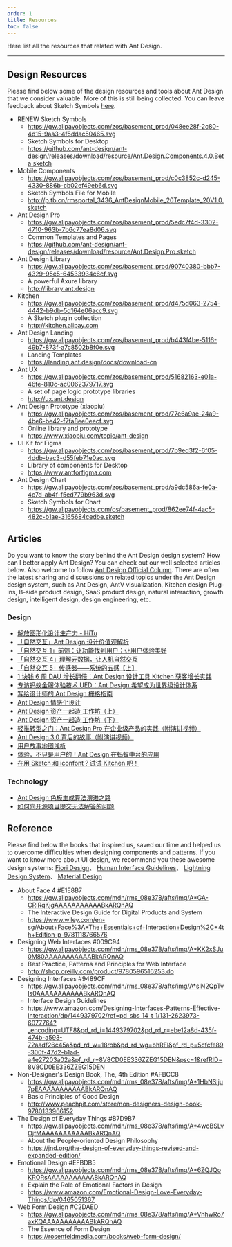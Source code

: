 ```yaml
---
order: 1
title: Resources
toc: false
---
```


Here list all the resources that related with Ant Design.

---

## Design Resources

Please find below some of the design resources and tools about Ant Design that we consider valuable. More of this is still being collected. You can leave feedback about Sketch Symbols [here](https://www.yuque.com/kitchen/topics/51).

<div class="next-block-use-cards"></div>

- RENEW Sketch Symbols
  - https://gw.alipayobjects.com/zos/basement_prod/048ee28f-2c80-4d15-9aa3-4f5ddac50465.svg
  - Sketch Symbols for Desktop
  - https://github.com/ant-design/ant-design/releases/download/resource/Ant.Design.Components.4.0.Beta.sketch
- Mobile Components
  - https://gw.alipayobjects.com/zos/basement_prod/c0c3852c-d245-4330-886b-cb02ef49eb6d.svg
  - Sketch Symbols File for Mobile
  - http://p.tb.cn/rmsportal_3436_AntDesignMobile_20Template_20V1.0.sketch
- Ant Design Pro
  - https://gw.alipayobjects.com/zos/basement_prod/5edc7f4d-3302-4710-963b-7b6c77ea8d06.svg
  - Common Templates and Pages
  - https://github.com/ant-design/ant-design/releases/download/resource/Ant.Design.Pro.sketch
- Ant Design Library
  - https://gw.alipayobjects.com/zos/basement_prod/90740380-bbb7-4329-95e5-64533934c6cf.svg
  - A powerful Axure library
  - http://library.ant.design
- Kitchen
  - https://gw.alipayobjects.com/zos/basement_prod/d475d063-2754-4442-b9db-5d164e06acc9.svg
  - A Sketch plugin collection
  - http://kitchen.alipay.com
- Ant Design Landing
  - https://gw.alipayobjects.com/zos/basement_prod/b443f4be-5116-49b7-873f-a7c8502b8f0e.svg
  - Landing Templates
  - https://landing.ant.design/docs/download-cn
- Ant UX
  - https://gw.alipayobjects.com/zos/basement_prod/51682163-e01a-46fe-810c-ac0062379717.svg
  - A set of page logic prototype libraries
  - http://ux.ant.design
- Ant Design Prototype (xiaopiu)
  - https://gw.alipayobjects.com/zos/basement_prod/77e6a9ae-24a9-4be6-be42-f7fa8ee0eecf.svg
  - Online library and prototype
  - https://www.xiaopiu.com/topic/ant-design
- UI Kit for Figma
  - https://gw.alipayobjects.com/zos/basement_prod/7b9ed3f2-6f05-4ddb-bac3-d55feb71e0ac.svg
  - Library of components for Desktop
  - https://www.antforfigma.com
- Ant Design Chart
  - https://gw.alipayobjects.com/zos/basement_prod/a9dc586a-fe0a-4c7d-ab4f-f5ed779b963d.svg
  - Sketch Symbols for Chart
  - https://gw.alipayobjects.com/os/basement_prod/862ee74f-4ac5-482c-b1ae-3165684cedbe.sketch

## Articles

Do you want to know the story behind the Ant Design design system? How can I better apply Ant Design? You can check out our well selected articles below. Also welcome to follow [Ant Design Official Column](https://zhuanlan.zhihu.com/antdesign). There are often the latest sharing and discussions on related topics under the Ant Design design system, such as Ant Design, AntV visualization, Kitchen design Plug-ins, B-side product design, SaaS product design, natural interaction, growth design, intelligent design, design engineering, etc.

### Design

- [解放图形化设计生产力 - HiTu](https://zhuanlan.zhihu.com/p/100925117)
- [「自然交互」Ant Design 设计价值观解析](https://zhuanlan.zhihu.com/p/44809866)
- [「自然交互 1」前馈：让功能找到用户；让用户体验美好](https://zhuanlan.zhihu.com/p/41952711)
- [「自然交互 4」理解元数据，让人机自然交互](https://zhuanlan.zhihu.com/p/43613398)
- [「自然交互 5」传感器——系统的五感【上】](https://zhuanlan.zhihu.com/p/52648777)
- [1 块钱 6 周 DAU 增长翻倍：Ant Design 设计工具 Kitchen 获客增长实践](https://zhuanlan.zhihu.com/p/68707241)
- [专访蚂蚁金服体验技术 UED：Ant Design 希望成为世界级设计体系](https://zhuanlan.zhihu.com/p/66781635)
- [写给设计师的 Ant Design 栅格指南](https://zhuanlan.zhihu.com/p/63580649)
- [Ant Design 情感化设计](https://zhuanlan.zhihu.com/p/55364776)
- [Ant Design 资产一起造 工作坊（上）](https://zhuanlan.zhihu.com/p/54887681)
- [Ant Design 资产一起造 工作坊（下）](https://zhuanlan.zhihu.com/p/54901534)
- [轻推转型之门：Ant Design Pro 在企业级产品的实践（附演讲视频）](https://zhuanlan.zhihu.com/p/32771546)
- [Ant Design 3.0 背后的故事（附演讲视频）](https://zhuanlan.zhihu.com/p/32746810)
- [用户故事地图浅析](https://zhuanlan.zhihu.com/p/31503749)
- [体验，不只是用户的！Ant Design 在蚂蚁中台的应用](https://zhuanlan.zhihu.com/p/26846739)
- [在用 Sketch 和 iconfont？试试 Kitchen 吧！](https://zhuanlan.zhihu.com/p/36657030)

### Technology

- [Ant Design 色板生成算法演进之路](https://zhuanlan.zhihu.com/p/32422584)
- [如何向开源项目提交无法解答的问题](https://zhuanlan.zhihu.com/p/25795393)

## Reference

Please find below the books that inspired us, saved our time and helped us to overcome difficulties when designing components and patterns. If you want to know more about UI design, we recommend you these awesome design systems: [Fiori Design](https://experience.sap.com/fiori-design-web/)、 [Human Interface Guidelines](https://developer.apple.com/ios/human-interface-guidelines/overview/themes/)、 [Lightning Design System](https://lightningdesignsystem.com/getting-started/)、 [Material Design](https://material.io/)

<div class="next-block-use-cards"></div>

- About Face 4 #E1E8B7
  - https://gw.alipayobjects.com/mdn/rms_08e378/afts/img/A*GA-CRIRqKjgAAAAAAAAAAABkARQnAQ
  - The Interactive Design Guide for Digital Products and System
  - https://www.wiley.com/en-sg/About+Face%3A+The+Essentials+of+Interaction+Design%2C+4th+Edition-p-9781118766576
- Designing Web Interfaces #009C94
  - https://gw.alipayobjects.com/mdn/rms_08e378/afts/img/A*KK2xSJu0M80AAAAAAAAAAABkARQnAQ
  - Best Practice, Patterns and Principles for Web Interface
  - http://shop.oreilly.com/product/9780596516253.do
- Designing Interfaces #9489CF
  - https://gw.alipayobjects.com/mdn/rms_08e378/afts/img/A*slN2QpTvIs0AAAAAAAAAAABkARQnAQ
  - Interface Design Guidelines
  - https://www.amazon.com/Designing-Interfaces-Patterns-Effective-Interaction/dp/1449379702/ref=pd_sbs_14_t_1/131-2623973-6077764?_encoding=UTF8&pd_rd_i=1449379702&pd_rd_r=ebe12a8d-435f-474b-a593-72aadf26c45a&pd_rd_w=18rob&pd_rd_wg=bhRFl&pf_rd_p=5cfcfe89-300f-47d2-b1ad-a4e27203a02a&pf_rd_r=8V8CD0EE336ZZEG15DEN&psc=1&refRID=8V8CD0EE336ZZEG15DEN
- Non-Designer's Design Book, The, 4th Edition #AFBCC8
  - https://gw.alipayobjects.com/mdn/rms_08e378/afts/img/A*1HbNSIju7pEAAAAAAAAAAABkARQnAQ
  - Basic Principles of Good Design
  - http://www.peachpit.com/store/non-designers-design-book-9780133966152
- The Design of Everyday Things #B7D9B7
  - https://gw.alipayobjects.com/mdn/rms_08e378/afts/img/A*4woBSLvOjfMAAAAAAAAAAABkARQnAQ
  - About the People-oriented Design Philosophy
  - https://jnd.org/the-design-of-everyday-things-revised-and-expanded-edition/
- Emotional Design #EFBDB5
  - https://gw.alipayobjects.com/mdn/rms_08e378/afts/img/A*6ZQJQoKRORsAAAAAAAAAAABkARQnAQ
  - Explain the Role of Emotional Factors in Design
  - https://www.amazon.com/Emotional-Design-Love-Everyday-Things/dp/0465051367
- Web Form Design #C2DAED
  - https://gw.alipayobjects.com/mdn/rms_08e378/afts/img/A*VhhwRo7axKQAAAAAAAAAAABkARQnAQ
  - The Essence of Form Design
  - https://rosenfeldmedia.com/books/web-form-design/
